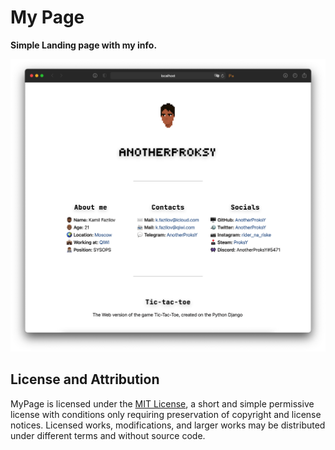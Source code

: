 # My Page

<b>Simple Landing page with my info.</b>

<p align="center">
  <img src="assets/web-preview.png">
</p>

## License and Attribution

MyPage is licensed under the [MIT License](https://github.com/AnotherProksY/MyPage/blob/master/LICENSE), a short and simple permissive license with conditions only requiring preservation of copyright and license notices.
Licensed works, modifications, and larger works may be distributed under different terms and without source code.
